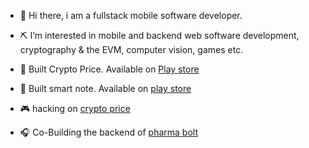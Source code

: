 - 👋 Hi there, i am a fullstack mobile software developer.

- ⛏ I’m interested in mobile and backend web software development, cryptography & the EVM, computer vision, games etc.

- 🍥 Built Crypto Price. Available on [Play store](https://play.google.com/store/apps/details?id=com.chinonso.coingecko)

- 🗽 Built smart note. Available on [play store](https://play.google.com/store/apps/details?id=com.flutter.smartnote)

- 🎮 hacking on [crypto price](https://github.com/viktorvoltz/crypto_price)

- 🎧 Co-Building the backend of [pharma bolt](https://pharmabolt.herokuapp.com/)

<!---
viktorvoltz/viktorvoltz is a ✨ special ✨ repository because its `README.md` (this file) appears on your GitHub profile.
You can click the Preview link to take a look at your changes.
--->
